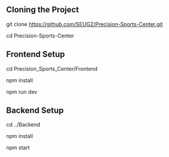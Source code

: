 ## Cloning the Project
git clone https://github.com/SEUG2/Precision-Sports-Center.git

cd Precision-Sports-Center

## Frontend Setup
cd Precision_Sports_Center/Frontend

npm install

npm run dev

## Backend Setup

cd ../Backend

npm install

npm start
